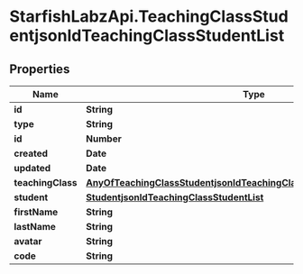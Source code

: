 # StarfishLabzApi.TeachingClassStudentjsonldTeachingClassStudentList

## Properties
Name | Type | Description | Notes
------------ | ------------- | ------------- | -------------
**id** | **String** |  | [optional] 
**type** | **String** |  | [optional] 
**id** | **Number** |  | [optional] 
**created** | **Date** |  | [optional] 
**updated** | **Date** |  | [optional] 
**teachingClass** | [**AnyOfTeachingClassStudentjsonldTeachingClassStudentListTeachingClass**](AnyOfTeachingClassStudentjsonldTeachingClassStudentListTeachingClass.md) |  | [optional] 
**student** | [**StudentjsonldTeachingClassStudentList**](StudentjsonldTeachingClassStudentList.md) |  | [optional] 
**firstName** | **String** |  | [optional] 
**lastName** | **String** |  | [optional] 
**avatar** | **String** |  | [optional] 
**code** | **String** |  | 
